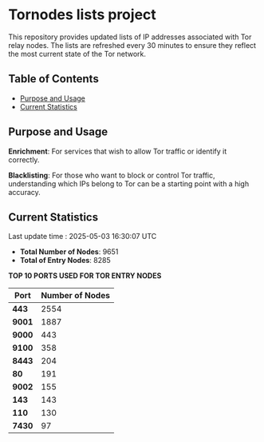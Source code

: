 # Tornodes lists project

This repository provides updated lists of IP addresses associated with Tor relay nodes. The lists are refreshed every 30 minutes to ensure they reflect the most current state of the Tor network.

## Table of Contents

- [Purpose and Usage](#purpose-and-usage)
- [Current Statistics](#current-statistics)


## Purpose and Usage

**Enrichment**: For services that wish to allow Tor traffic or identify it correctly.

**Blacklisting**: For those who want to block or control Tor traffic, understanding which IPs belong to Tor can be a starting point with a high accuracy.

## Current Statistics

Last update time : 2025-05-03 16:30:07 UTC

- **Total Number of Nodes**: 9651
- **Total of Entry Nodes**: 8285

**TOP 10 PORTS USED FOR TOR ENTRY NODES**

| **Port** | **Number of Nodes** |
|------|-----------------|
| **443**   | 2554  |
| **9001**   | 1887  |
| **9000**   | 443  |
| **9100**   | 358  |
| **8443**   | 204  |
| **80**   | 191  |
| **9002**   | 155  |
| **143**   | 143  |
| **110**   | 130  |
| **7430**   | 97  |


